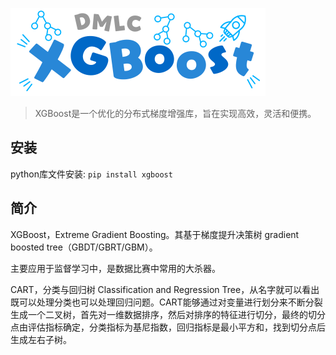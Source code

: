 ![Logo](https://raw.githubusercontent.com/dmlc/dmlc.github.io/master/img/logo-m/xgboost.png)

> XGBoost是一个优化的分布式梯度增强库，旨在实现高效，灵活和便携。

## 安装

python库文件安装: `pip install xgboost`

## 简介

XGBoost，Extreme Gradient Boosting。其基于梯度提升决策树 gradient boosted tree（GBDT/GBRT/GBM）。

主要应用于监督学习中，是数据比赛中常用的大杀器。

CART，分类与回归树 Classification and Regression Tree，从名字就可以看出既可以处理分类也可以处理回归问题。CART能够通过对变量进行划分来不断分裂生成一个二叉树，首先对一维数据排序，然后对排序的特征进行切分，最终的切分点由评估指标确定，分类指标为基尼指数，回归指标是最小平方和，找到切分点后生成左右子树。
